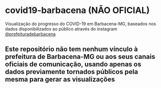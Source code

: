 # covid19-barbacena (NÃO OFICIAL)

Visualização do progresso do COVID-19 em Barbacena-MG, baseados nos dados disponibilizados ao público através do instagram [@prefeituradebarbacena](https://www.instagram.com/prefeituradebarbacena)

## Este repositório não tem nenhum vínculo à prefeitura de Barbacena-MG ou aos seus canais oficiais de comunicação, usando apenas os dados previamente tornados públicos pela mesma para gerar as visualizações

